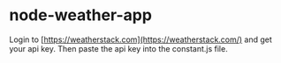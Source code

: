 # node-weather-app

Login to [https://weatherstack.com](https://weatherstack.com/) and get your api key. Then paste the api key into the constant.js file.
